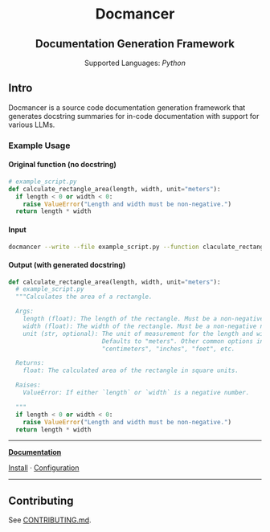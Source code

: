<h1 align="center">Docmancer</h1><h2 align="center"> Documentation Generation Framework</h2>

<p align="center">
Supported Languages:
  <em>
    Python
  </em>
</p>

## Intro

Docmancer is a source code documentation generation framework that generates docstring summaries for in-code documentation with support for various LLMs.

### Example Usage

#### Original function (no docstring)

```py
# example_script.py
def calculate_rectangle_area(length, width, unit="meters"):
  if length < 0 or width < 0:
    raise ValueError("Length and width must be non-negative.")
  return length * width
```

#### Input

```bash
docmancer --write --file example_script.py --function claculate_rectangle_area --style "PEP"
```

#### Output (with generated docstring)

```py
def calculate_rectangle_area(length, width, unit="meters"):
  # example_script.py
  """Calculates the area of a rectangle.

  Args:
    length (float): The length of the rectangle. Must be a non-negative number.
    width (float): The width of the rectangle. Must be a non-negative number.
    unit (str, optional): The unit of measurement for the length and width.
                          Defaults to "meters". Other common options include
                          "centimeters", "inches", "feet", etc.

  Returns:
    float: The calculated area of the rectangle in square units.

  Raises:
    ValueError: If either `length` or `width` is a negative number.

  """
  if length < 0 or width < 0:
    raise ValueError("Length and width must be non-negative.")
  return length * width
```

---

**[Documentation](docs/)**

[Install](docs/Install.md) ·
[Configuration](docs/Configuration.md)

---

## Contributing

See [CONTRIBUTING.md](CONTRIBUTING.md).
